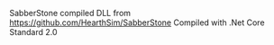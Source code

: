 SabberStone compiled DLL from https://github.com/HearthSim/SabberStone
Compiled with .Net Core Standard 2.0